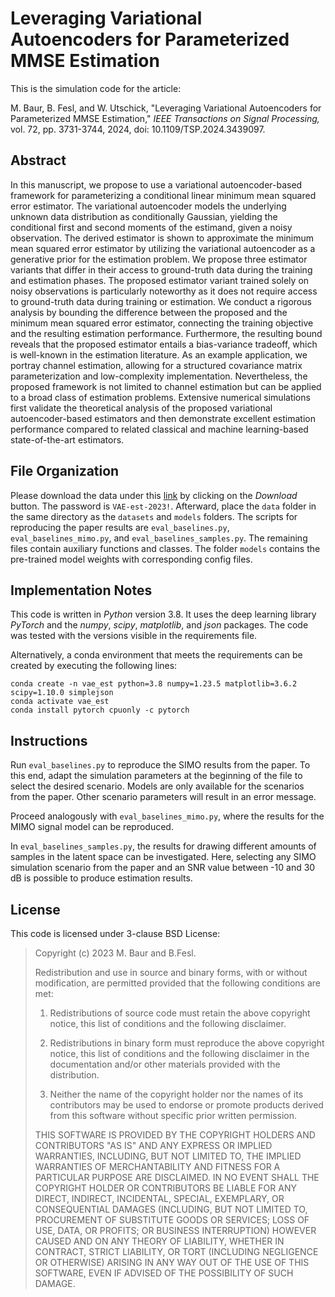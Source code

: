 # Leveraging Variational Autoencoders for Parameterized MMSE Estimation

This is the simulation code for the article:

M. Baur, B. Fesl, and W. Utschick, "Leveraging Variational Autoencoders for Parameterized MMSE Estimation," *IEEE Transactions on Signal Processing,* vol. 72, pp. 3731-3744, 2024, doi: 10.1109/TSP.2024.3439097.

## Abstract
In this manuscript, we propose to use a variational autoencoder-based framework for parameterizing a conditional linear minimum mean squared error estimator. The variational autoencoder models the underlying unknown data distribution as conditionally Gaussian, yielding the conditional first and second moments of the estimand, given a noisy observation. The derived estimator is shown to approximate the minimum mean squared error estimator by utilizing the variational autoencoder as a generative prior for the estimation problem. We propose three estimator variants that differ in their access to ground-truth data during the training and estimation phases. The proposed estimator variant trained solely on noisy observations is particularly noteworthy as it does not require access to ground-truth data during training or estimation. We conduct a rigorous analysis by bounding the difference between the proposed and the minimum mean squared error estimator, connecting the training objective and the resulting estimation performance. Furthermore, the resulting bound reveals that the proposed estimator entails a bias-variance tradeoff, which is well-known in the estimation literature. As an example application, we portray channel estimation, allowing for a structured covariance matrix parameterization and low-complexity implementation. Nevertheless, the proposed framework is not limited to channel estimation but can be applied to a broad class of estimation problems. Extensive numerical simulations first validate the theoretical analysis of the proposed variational autoencoder-based estimators and then demonstrate excellent estimation performance compared to related classical and machine learning-based state-of-the-art estimators.

## File Organization
Please download the data under this [link](https://syncandshare.lrz.de/getlink/fiRHpKeiMJ5hGTHPu8XuEF/data) by clicking on the _Download_ button. The password is `VAE-est-2023!`. Afterward, place the `data` folder in the same directory as the `datasets` and `models` folders.
The scripts for reproducing the paper results are `eval_baselines.py`, `eval_baselines_mimo.py`, and `eval_baselines_samples.py`. The remaining files contain auxiliary functions and classes. The folder `models` contains the pre-trained model weights with corresponding config files.

## Implementation Notes
This code is written in _Python_ version 3.8. It uses the deep learning library _PyTorch_ and the _numpy_, _scipy_, _matplotlib_, and _json_ packages. The code was tested with the versions visible in the requirements file.

Alternatively, a conda environment that meets the requirements can be created by executing the following lines:
```
conda create -n vae_est python=3.8 numpy=1.23.5 matplotlib=3.6.2 scipy=1.10.0 simplejson
conda activate vae_est  
conda install pytorch cpuonly -c pytorch
```

## Instructions
Run `eval_baselines.py` to reproduce the SIMO results from the paper. To this end, adapt the simulation parameters at the beginning of the file to select the desired scenario. Models are only available for the scenarios from the paper. Other scenario parameters will result in an error message.

Proceed analogously with `eval_baselines_mimo.py`, where the results for the MIMO signal model can be reproduced.

In `eval_baselines_samples.py`, the results for drawing different amounts of samples in the latent space can be investigated. Here, selecting any SIMO simulation scenario from the paper and an SNR value between -10 and 30 dB is possible to produce estimation results.

## License
This code is licensed under 3-clause BSD License:

>Copyright (c) 2023 M. Baur and B.Fesl.
>
>Redistribution and use in source and binary forms, with or without modification, are permitted provided that the following conditions are met:
>
>1. Redistributions of source code must retain the above copyright notice, this list of conditions and the following disclaimer.
>
>2. Redistributions in binary form must reproduce the above copyright notice, this list of conditions and the following disclaimer in the documentation and/or other materials provided with the distribution.
>
>3. Neither the name of the copyright holder nor the names of its contributors may be used to endorse or promote products derived from this software without specific prior written permission.
>
>THIS SOFTWARE IS PROVIDED BY THE COPYRIGHT HOLDERS AND CONTRIBUTORS "AS IS" AND ANY EXPRESS OR IMPLIED WARRANTIES, INCLUDING, BUT NOT LIMITED TO, THE IMPLIED WARRANTIES OF MERCHANTABILITY AND FITNESS FOR A PARTICULAR PURPOSE ARE DISCLAIMED. IN NO EVENT SHALL THE COPYRIGHT HOLDER OR CONTRIBUTORS BE LIABLE FOR ANY DIRECT, INDIRECT, INCIDENTAL, SPECIAL, EXEMPLARY, OR CONSEQUENTIAL DAMAGES (INCLUDING, BUT NOT LIMITED TO, PROCUREMENT OF SUBSTITUTE GOODS OR SERVICES; LOSS OF USE, DATA, OR PROFITS; OR BUSINESS INTERRUPTION) HOWEVER CAUSED AND ON ANY THEORY OF LIABILITY, WHETHER IN CONTRACT, STRICT LIABILITY, OR TORT (INCLUDING NEGLIGENCE OR OTHERWISE) ARISING IN ANY WAY OUT OF THE USE OF THIS SOFTWARE, EVEN IF ADVISED OF THE POSSIBILITY OF SUCH DAMAGE.

